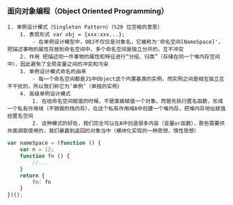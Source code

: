 ### 面向对象编程（Object Oriented Programming）
    1. 单例设计模式（Singleton Pattern）（%20 位空格的意思）
        1. 表现形式 var obj = {xxx:xxx...};
            - 在单例设计模型中，OBJ不仅仅是对象名，它被称为'命名空间[NameSpace]'，把描述事物的属性存放到命名空间中，多个命名空间是独立分开的，互不冲突
        2. 作用 把描述同一件事物的属性和特征进行“分组、归类”（存储在同一个堆内存空间中），因此避免了全局变量之间的冲突和污染
        3. 单例设计模式命名的由来
            - 每一个命名空间都是JS中Object这个内置基类的实例，而实例之间是相互独立互不干扰的，所以我们称它为‘单例’（单独的实例）
        4. 高级单例设计模式
            1. 在给命名空间赋值的时候，不是直接赋值一个对象，而是先执行匿名函数，形成一个私有作用域（不销毁的栈内存），在这个私有作用域A中创建一个堆内存，把堆内存地址赋值给匿名空间
            2. 这种模式的好处，我们完全可以在A中创造很多内容（变量or函数），那些需要供外面调取使用的，我们暴露到返回的对象当中（模块化实现的一种思想，惰性思想）
```javascript
var nameSpace = (function () {
    var n = 12;
    function fn () {
        //...
    }
    return {
        fn: fn
    }
})();
```